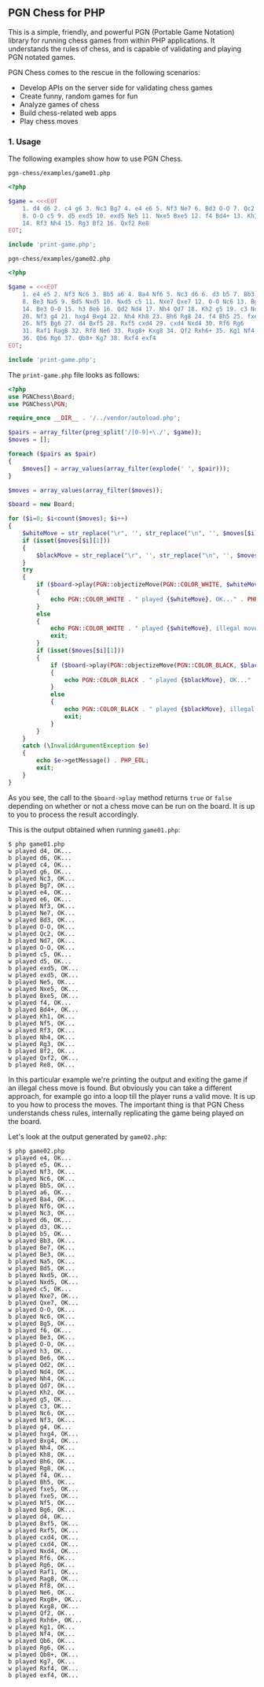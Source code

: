 ## PGN Chess for PHP

This is a simple, friendly, and powerful PGN (Portable Game Notation) library for running chess games from within PHP applications. It understands the rules of chess, and is capable of validating and playing PGN notated games.

PGN Chess comes to the rescue in the following scenarios:

- Develop APIs on the server side for validating chess games
- Create funny, random games for fun
- Analyze games of chess
- Build chess-related web apps
- Play chess moves

### 1. Usage

The following examples show how to use PGN Chess.

`pgn-chess/examples/game01.php`

```php
<?php

$game = <<<EOT
    1. d4 d6 2. c4 g6 3. Nc3 Bg7 4. e4 e6 5. Nf3 Ne7 6. Bd3 O-O 7. Qc2 Nd7
    8. O-O c5 9. d5 exd5 10. exd5 Ne5 11. Nxe5 Bxe5 12. f4 Bd4+ 13. Kh1 Nf5
    14. Rf3 Nh4 15. Rg3 Bf2 16. Qxf2 Re8
EOT;

include 'print-game.php';
```

`pgn-chess/examples/game02.php`

```php
<?php

$game = <<<EOT
    1. e4 e5 2. Nf3 Nc6 3. Bb5 a6 4. Ba4 Nf6 5. Nc3 d6 6. d3 b5 7. Bb3 Be7
    8. Be3 Na5 9. Bd5 Nxd5 10. Nxd5 c5 11. Nxe7 Qxe7 12. O-O Nc6 13. Bg5 f6
    14. Be3 O-O 15. h3 Be6 16. Qd2 Nd4 17. Nh4 Qd7 18. Kh2 g5 19. c3 Nc6
    20. Nf3 g4 21. hxg4 Bxg4 22. Nh4 Kh8 23. Bh6 Rg8 24. f4 Bh5 25. fxe5 fxe5
    26. Nf5 Bg6 27. d4 Bxf5 28. Rxf5 cxd4 29. cxd4 Nxd4 30. Rf6 Rg6
    31. Raf1 Rag8 32. Rf8 Ne6 33. Rxg8+ Kxg8 34. Qf2 Rxh6+ 35. Kg1 Nf4
    36. Qb6 Rg6 37. Qb8+ Kg7 38. Rxf4 exf4
EOT;

include 'print-game.php';
```

The `print-game.php` file looks as follows:

```php
<?php
use PGNChess\Board;
use PGNChess\PGN;

require_once __DIR__ . '/../vendor/autoload.php';

$pairs = array_filter(preg_split('/[0-9]+\./', $game));
$moves = [];

foreach ($pairs as $pair)
{
    $moves[] = array_values(array_filter(explode(' ', $pair)));
}

$moves = array_values(array_filter($moves));

$board = new Board;

for ($i=0; $i<count($moves); $i++)
{
    $whiteMove = str_replace("\r", '', str_replace("\n", '', $moves[$i][0]));
    if (isset($moves[$i][1]))
    {
        $blackMove = str_replace("\r", '', str_replace("\n", '', $moves[$i][1]));
    }
    try
    {
        if ($board->play(PGN::objectizeMove(PGN::COLOR_WHITE, $whiteMove)))
        {
            echo PGN::COLOR_WHITE . " played {$whiteMove}, OK..." . PHP_EOL;
        }
        else
        {
            echo PGN::COLOR_WHITE . " played {$whiteMove}, illegal move." . PHP_EOL;
            exit;
        }
        if (isset($moves[$i][1]))
        {
            if ($board->play(PGN::objectizeMove(PGN::COLOR_BLACK, $blackMove)))
            {
                echo PGN::COLOR_BLACK . " played {$blackMove}, OK..." . PHP_EOL;
            }
            else
            {
                echo PGN::COLOR_BLACK . " played {$blackMove}, illegal move." . PHP_EOL;
                exit;
            }
        }
    }
    catch (\InvalidArgumentException $e)
    {
        echo $e->getMessage() . PHP_EOL;
        exit;
    }
}
```

As you see, the call to the `$board->play` method returns `true` or `false` depending on whether or not a chess move can be run on the board. It is up to you to process the result accordingly.

This is the output obtained when running `game01.php`:

    $ php game01.php
    w played d4, OK...
    b played d6, OK...
    w played c4, OK...
    b played g6, OK...
    w played Nc3, OK...
    b played Bg7, OK...
    w played e4, OK...
    b played e6, OK...
    w played Nf3, OK...
    b played Ne7, OK...
    w played Bd3, OK...
    b played O-O, OK...
    w played Qc2, OK...
    b played Nd7, OK...
    w played O-O, OK...
    b played c5, OK...
    w played d5, OK...
    b played exd5, OK...
    w played exd5, OK...
    b played Ne5, OK...
    w played Nxe5, OK...
    b played Bxe5, OK...
    w played f4, OK...
    b played Bd4+, OK...
    w played Kh1, OK...
    b played Nf5, OK...
    w played Rf3, OK...
    b played Nh4, OK...
    w played Rg3, OK...
    b played Bf2, OK...
    w played Qxf2, OK...
    b played Re8, OK...

In this particular example we're printing the output and exiting the game if an illegal chess move is found. But obviously you can take a different approach, for example go into a loop till the player runs a valid move. It is up to you how to process the moves. The important thing is that PGN Chess understands chess rules, internally replicating the game being played on the board.

Let's look at the output generated by `game02.php`:

    $ php game02.php
    w played e4, OK...
    b played e5, OK...
    w played Nf3, OK...
    b played Nc6, OK...
    w played Bb5, OK...
    b played a6, OK...
    w played Ba4, OK...
    b played Nf6, OK...
    w played Nc3, OK...
    b played d6, OK...
    w played d3, OK...
    b played b5, OK...
    w played Bb3, OK...
    b played Be7, OK...
    w played Be3, OK...
    b played Na5, OK...
    w played Bd5, OK...
    b played Nxd5, OK...
    w played Nxd5, OK...
    b played c5, OK...
    w played Nxe7, OK...
    b played Qxe7, OK...
    w played O-O, OK...
    b played Nc6, OK...
    w played Bg5, OK...
    b played f6, OK...
    w played Be3, OK...
    b played O-O, OK...
    w played h3, OK...
    b played Be6, OK...
    w played Qd2, OK...
    b played Nd4, OK...
    w played Nh4, OK...
    b played Qd7, OK...
    w played Kh2, OK...
    b played g5, OK...
    w played c3, OK...
    b played Nc6, OK...
    w played Nf3, OK...
    b played g4, OK...
    w played hxg4, OK...
    b played Bxg4, OK...
    w played Nh4, OK...
    b played Kh8, OK...
    w played Bh6, OK...
    b played Rg8, OK...
    w played f4, OK...
    b played Bh5, OK...
    w played fxe5, OK...
    b played fxe5, OK...
    w played Nf5, OK...
    b played Bg6, OK...
    w played d4, OK...
    b played Bxf5, OK...
    w played Rxf5, OK...
    b played cxd4, OK...
    w played cxd4, OK...
    b played Nxd4, OK...
    w played Rf6, OK...
    b played Rg6, OK...
    w played Raf1, OK...
    b played Rag8, OK...
    w played Rf8, OK...
    b played Ne6, OK...
    w played Rxg8+, OK...
    b played Kxg8, OK...
    w played Qf2, OK...
    b played Rxh6+, OK...
    w played Kg1, OK...
    b played Nf4, OK...
    w played Qb6, OK...
    b played Rg6, OK...
    w played Qb8+, OK...
    b played Kg7, OK...
    w played Rxf4, OK...
    b played exf4, OK...
